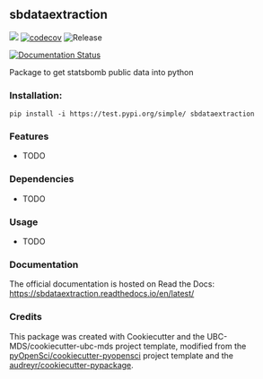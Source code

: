 ## sbdataextraction 

![](https://github.com/RobBlumberg/sbdataextraction/workflows/build/badge.svg) [![codecov](https://codecov.io/gh/RobBlumberg/sbdataextraction/branch/master/graph/badge.svg)](https://codecov.io/gh/RobBlumberg/sbdataextraction) ![Release](https://github.com/RobBlumberg/sbdataextraction/workflows/Release/badge.svg)

[![Documentation Status](https://readthedocs.org/projects/sbdataextraction/badge/?version=latest)](https://sbdataextraction.readthedocs.io/en/latest/?badge=latest)

Package to get statsbomb public data into python

### Installation:

```
pip install -i https://test.pypi.org/simple/ sbdataextraction
```

### Features
- TODO

### Dependencies

- TODO

### Usage

- TODO

### Documentation
The official documentation is hosted on Read the Docs: <https://sbdataextraction.readthedocs.io/en/latest/>

### Credits
This package was created with Cookiecutter and the UBC-MDS/cookiecutter-ubc-mds project template, modified from the [pyOpenSci/cookiecutter-pyopensci](https://github.com/pyOpenSci/cookiecutter-pyopensci) project template and the [audreyr/cookiecutter-pypackage](https://github.com/audreyr/cookiecutter-pypackage).
